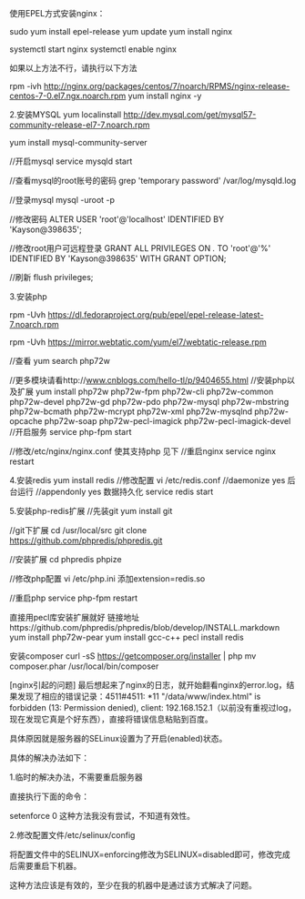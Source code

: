 使用EPEL方式安装nginx：

sudo yum install epel-release
yum update
yum install nginx

systemctl start nginx
systemctl enable nginx

如果以上方法不行，请执行以下方法

rpm -ivh http://nginx.org/packages/centos/7/noarch/RPMS/nginx-release-centos-7-0.el7.ngx.noarch.rpm
yum install nginx -y


2.安装MYSQL
yum localinstall http://dev.mysql.com/get/mysql57-community-release-el7-7.noarch.rpm

yum install mysql-community-server

//开启mysql
service mysqld start

//查看mysql的root账号的密码
grep 'temporary password' /var/log/mysqld.log

//登录mysql
mysql -uroot -p

//修改密码
ALTER USER 'root'@'localhost' IDENTIFIED BY 'Kayson@398635';

//修改root用户可远程登录
GRANT ALL PRIVILEGES ON *.* TO 'root'@'%' IDENTIFIED BY 'Kayson@398635' WITH GRANT OPTION; 

//刷新
flush privileges;

3.安装php

rpm -Uvh https://dl.fedoraproject.org/pub/epel/epel-release-latest-7.noarch.rpm

rpm -Uvh https://mirror.webtatic.com/yum/el7/webtatic-release.rpm

//查看
yum search php72w

//更多模块请看http://www.cnblogs.com/hello-tl/p/9404655.html
//安装php以及扩展
yum install php72w php72w-fpm php72w-cli php72w-common php72w-devel php72w-gd php72w-pdo php72w-mysql php72w-mbstring php72w-bcmath php72w-mcrypt php72w-xml php72w-mysqlnd php72w-opcache php72w-soap php72w-pecl-imagick php72w-pecl-imagick-devel
//开启服务
service php-fpm start

//修改/etc/nginx/nginx.conf  使其支持php 见下
//重启nginx
service nginx restart

4.安装redis
yum install redis
//修改配置 
vi /etc/redis.conf
//daemonize yes 后台运行
//appendonly yes 数据持久化
service redis start


5.安装php-redis扩展
//先装git
yum install git

//git下扩展
cd /usr/local/src
git clone https://github.com/phpredis/phpredis.git

//安装扩展
cd phpredis
phpize

//修改php配置
vi /etc/php.ini  添加extension=redis.so

//重启php
service php-fpm restart

直接用pecl库安装扩展就好
链接地址https://github.com/phpredis/phpredis/blob/develop/INSTALL.markdown
yum install php72w-pear
yum install gcc-c++
pecl install redis

安装composer
curl -sS https://getcomposer.org/installer | php
mv composer.phar /usr/local/bin/composer



[nginx引起的问题]
最后想起来了nginx的日志，就开始翻看nginx的error.log，结果发现了相应的错误记录：4511#4511: *11 "/data/www/index.html" is forbidden (13: Permission denied), client: 192.168.152.1（以前没有重视过log，现在发现它真是个好东西），直接将错误信息粘贴到百度。

具体原因就是服务器的SELinux设置为了开启(enabled)状态。

具体的解决办法如下：

1.临时的解决办法，不需要重启服务器

直接执行下面的命令：

setenforce 0
这种方法我没有尝试，不知道有效性。

2.修改配置文件/etc/selinux/config

将配置文件中的SELINUX=enforcing修改为SELINUX=disabled即可，修改完成后需要重启下机器。

这种方法应该是有效的，至少在我的机器中是通过该方式解决了问题。




